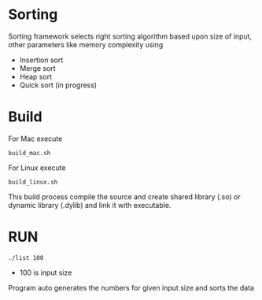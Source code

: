 # Sorting

Sorting framework selects right sorting algorithm based upon size of input, other parameters like memory complexity using

  - Insertion sort
  - Merge sort
  - Heap sort 
  - Quick sort (in progress)

# Build 
For Mac execute 

    build_mac.sh

For Linux execute
    
    build_linux.sh
    
This build process compile the source and create shared library (.so) or dynamic library (.dylib) and link it with executable.

# RUN
    ./list 100

  - 100 is input size

Program auto generates the numbers for given input size and sorts the data
